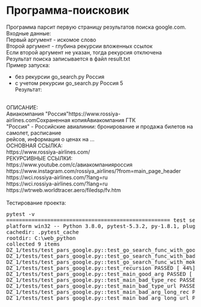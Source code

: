 # Программа-поисковик
Программа парсит первую страницу результатов поиска google.com.<br/>
Входные данные:<br/>
Первый аргумент - искомое слово<br/>
Второй аргумент - глубина рекурсии вложенных ссылок<br/>
Если второй аргумент не указан, тогда рекурсия отключена<br/>
Результат поиска записывается в файл result.txt<br/>
Пример запуска:
- без рекурсии
go_search.py Россия
- с учетом рекурсии
go_search.py Россия 5<br/>
Результат:<br/>
<br/>
ОПИСАНИЕ:<br/>
Авиакомпания "Россия"https://www.rossiya-airlines.comСохраненная копияАвиакомпания ГТК <br/>"Россия" - Российские авиалинии: бронирование и продажа билетов на самолет, расписание <br/>рейсов, информация о ценах на ...<br/>
ОСНОВНАЯ ССЫЛКА:<br/>
https://www.rossiya-airlines.com/<br/>
РЕКУРСИВНЫЕ ССЫЛКИ:<br/>
https://www.youtube.com/c/авиакомпанияроссия<br/>
https://www.instagram.com/rossiya_airlines/?from=main_page_header<br/>
https://wci.rossiya-airlines.com/?lang=ru<br/>
https://wci.rossiya-airlines.com/?lang=ru<br/>
https://wtrweb.worldtracer.aero/filedsp/fv.htm<br/>
<br/>
Тестирование проекта:
<pre>
pytest -v
==================================================== test session starts =====================================================
platform win32 -- Python 3.8.0, pytest-5.3.2, py-1.8.1, pluggy-0.13.1 -- c:\users\дом\appdata\local\programs\python\python38-32\python.exe
cachedir: .pytest_cache
rootdir: C:\web_python
collected 9 items                                                                                                             
DZ_1/tests/test_pars_google.py::test_go_search_func_with_good_arg PASSED [ 11%]
DZ_1/tests/test_pars_google.py::test_go_search_func_with_bad_arg PASSED [ 22%]
DZ_1/tests/test_pars_google.py::test_go_search_func_with_moke_rec_and_req PASSED [ 33%]
DZ_1/tests/test_pars_google.py::test_recursion PASSED [ 44%]
DZ_1/tests/test_pars_google.py::test_main_good_arg PASSED [ 55%]
DZ_1/tests/test_pars_google.py::test_main_bad_type_rec PASSED [ 66%]
DZ_1/tests/test_pars_google.py::test_main_bad_type_url PASSED [ 77%]
DZ_1/tests/test_pars_google.py::test_main_bad_arg_long_rec PASSED [ 88%]
DZ_1/tests/test_pars_google.py::test_main_bad_arg_long_url PASSED [100%]
</pre>


